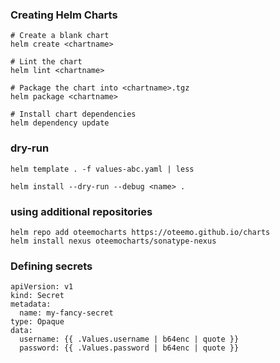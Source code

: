 ### Creating Helm Charts
```
# Create a blank chart
helm create <chartname>

# Lint the chart
helm lint <chartname>

# Package the chart into <chartname>.tgz
helm package <chartname>

# Install chart dependencies
helm dependency update
```

### dry-run
```
helm template . -f values-abc.yaml | less

helm install --dry-run --debug <name> .
```

### using additional repositories
```
helm repo add oteemocharts https://oteemo.github.io/charts
helm install nexus oteemocharts/sonatype-nexus
```

### Defining secrets
```
apiVersion: v1
kind: Secret
metadata:
  name: my-fancy-secret
type: Opaque
data:
  username: {{ .Values.username | b64enc | quote }}
  password: {{ .Values.password | b64enc | quote }}
```
